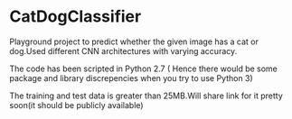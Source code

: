 # CatDogClassifier
Playground project to predict whether the given image has a cat or dog.Used different CNN architectures with varying accuracy.

The code has been scripted in Python 2.7 ( Hence there would be some package and library discrepencies when you try to use Python 3)

The training and test data is greater than 25MB.Will share link for it pretty soon(it should be publicly available)
